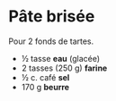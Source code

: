 # Pâte brisée

Pour 2 fonds de tartes.

* ½ tasse **eau** (glacée)
* 2 tasses (250 g) **farine**
* ½ c. café **sel**
* 170 g **beurre**


